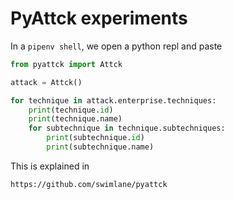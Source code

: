 # PyAttck experiments

In a `pipenv shell`, we open a python repl and
paste

``` python
from pyattck import Attck

attack = Attck()

for technique in attack.enterprise.techniques:
    print(technique.id)
    print(technique.name)
    for subtechnique in technique.subtechniques:
        print(subtechnique.id)
        print(subtechnique.name)
```

This is explained in

``` text
https://github.com/swimlane/pyattck
```
